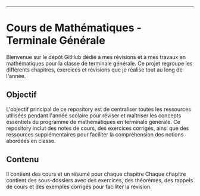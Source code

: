 
---

# Cours de Mathématiques - Terminale Générale

Bienvenue sur le dépôt GitHub dédié à mes révisions et à mes travaux en mathématiques pour la classe de terminale générale. Ce projet regroupe les différents chapitres, exercices et révisions que je réalise tout au long de l'année.

## Objectif

L'objectif principal de ce repository est de centraliser toutes les ressources utilisées pendant l'année scolaire pour réviser et maîtriser les concepts essentiels du programme de mathématiques en terminale générale. Ce repository inclut des notes de cours, des exercices corrigés, ainsi que des ressources supplémentaires pour faciliter la compréhension des notions abordées en classe.

## Contenu
Il contient des cours et un résumé pour chaque chapitre
Chaque chapitre contient des sous-dossiers avec des exercices, des théorèmes, des rappels de cours et des exemples corrigés pour faciliter la révision.

